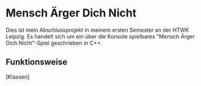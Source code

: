# Mensch Ärger Dich Nicht

Dies ist mein Abschlussprojekt in meinem ersten Semester an der HTWK Leipzig. Es handelt sich um ein über die Konsole spielbares "Mensch Ärger Dich Nicht"-Spiel geschrieben in C++.

## Funktionsweise

[Klassen]